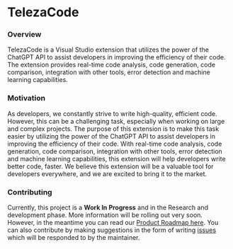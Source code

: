 # TelezaCode

### Overview

TelezaCode is a Visual Studio extension that utilizes the power of the ChatGPT API to assist developers in improving the efficiency of their code. The extension provides real-time code analysis, code generation, code comparison, integration with other tools, error detection and machine learning capabilities.


### Motivation

As developers, we constantly strive to write high-quality, efficient code. However, this can be a challenging task, especially when working on large and complex projects. The purpose of this extension is to make this task easier by utilizing the power of the ChatGPT API to assist developers in improving the efficiency of their code. With real-time code analysis, code generation, code comparison, integration with other tools, error detection and machine learning capabilities, this extension will help developers write better code, faster. We believe this extension will be a valuable tool for developers everywhere, and we are excited to bring it to the market.

### Contributing

Currently, this project is a **Work In Progress** and in the Research and development phase. More information will be rolling out very soon. However, in the meantime you can read our [Product Roadmap here](https://github.com/RonnieLutalo/TelezaCode/blob/main/roadmap.md). You can also contribute by making suggestions in the form of writing [issues](https://github.com/RonnieLutalo/CodeGenie/issues) which will be responded to by the maintainer.
